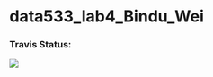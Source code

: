 # data533_lab4_Bindu_Wei

### Travis Status:
![](https://travis-ci.org/ubco-mds-2018-labs/data533_lab4_Bindu_Wei.svg?branch=master)
